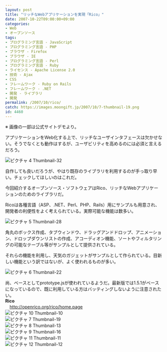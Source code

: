```yaml
---
layout: post
title: "リッチなWebアプリケーションを実現「Rico」"
date: 2007-10-22T09:00:00+09:00
categories:
- Web
- オープンソース
tags: 
- プログラミング言語 - JavaScript
- プログラミング言語 - PHP
- ブラウザ - Firefox
- ブラウザ - IE
- プログラミング言語 - Perl
- プログラミング言語 - Ruby
- ライセンス - Apache License 2.0
- 技術 - Ajax
- CSS
- フレームワーク - Ruby on Rails
- フレームワーク - .NET
- 開発 - ライブラリ
- 開発
permalink: /2007/10/rico/
catch: https://images.moongift.jp/2007/10/7-thumbnail-19.png
id: 4460
---
```

※ 画像の一部は公式サイトデモより。   
  
アプリケーションをWeb化する上で、リッチなユーザインタフェースは欠かせない。そうでなくとも動作はするが、ユーザビリティを高めるのには必須と言えるだろう。   
  
 ![ピクチャ 4 Thumbnail-32](https://images.moongift.jp/2007/10/4-thumbnail-32.png)  
  
自作しても良いだろうが、やはり既存のライブラリを利用するのが手っ取り早い。チェックしてほしいのはこれだ。   
  
今回紹介するオープンソース・ソフトウェアはRico、リッチなWebアプリケーションのためのライブラリだ。   
<!--more-->  
Ricoは各種言語（ASP、.NET、Perl、PHP、Rails）用にサンプルも用意され、開発者の利便性をよく考えられている。実際可能な機能は数多い。   
  
 ![ピクチャ 5 Thumbnail-28](https://images.moongift.jp/2007/10/5-thumbnail-28.png)  
  
角丸のボックス作成、タブウィンドウ、ドラッグアンドドロップ、アニメーション、ドロップダウンリストの作成、アコーディオン機能、ソートやフィルタリングの可能なテーブル等がサンプルとして提供されている。   
  
それらの機能を利用し、天気のガジェットがサンプルとして作られている。目新しい機能という訳ではないが、よく使われるものが多い。   
  
 ![ピクチャ 6 Thumbnail-22](https://images.moongift.jp/2007/10/6-thumbnail-22.png)  
  
尚、ベースとしてprototype.jsが使われているようだ。最新版では1.5.1がベースになっているので、既に利用している方はバッティングしないように注意されたい。   
**Rico**   
　[http://openrico.org/rico/home.page   
](http://openrico.org/rico/home.page) ![ピクチャ 10 Thumbnail-10](https://images.moongift.jp/2007/10/10-thumbnail-10.png)  
 ![ピクチャ 7 Thumbnail-19](https://images.moongift.jp/2007/10/7-thumbnail-19.png)  
 ![ピクチャ 8 Thumbnail-13](https://images.moongift.jp/2007/10/8-thumbnail-13.png)  
 ![ピクチャ 9 Thumbnail-16](https://images.moongift.jp/2007/10/9-thumbnail-16.png)  
 ![ピクチャ 11 Thumbnail-11](https://images.moongift.jp/2007/10/11-thumbnail-11.png)  
 ![ピクチャ 12 Thumbnail-12](https://images.moongift.jp/2007/10/12-thumbnail-12.png)

